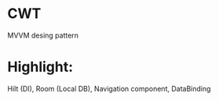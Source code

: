 # CWT
MVVM desing pattern
# Highlight:
Hilt (DI),
Room (Local DB),
Navigation component,
DataBinding

